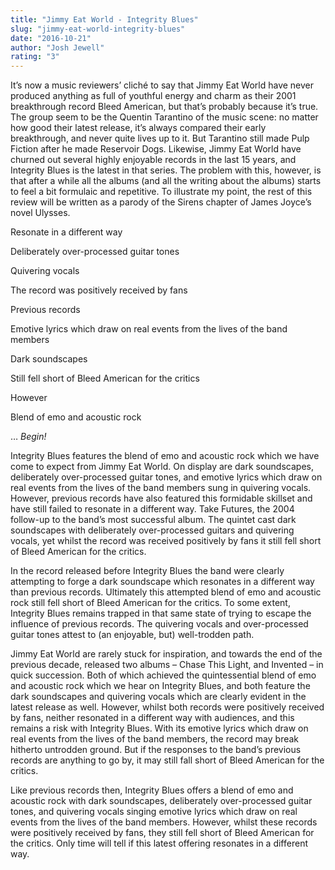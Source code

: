 ```yaml
---
title: "Jimmy Eat World - Integrity Blues"
slug: "jimmy-eat-world-integrity-blues"
date: "2016-10-21"
author: "Josh Jewell"
rating: "3"
---
```


It’s now a music reviewers’ cliché to say that Jimmy Eat World have never produced anything as full of youthful energy and charm as their 2001 breakthrough record Bleed American, but that’s probably because it’s true. The group seem to be the Quentin Tarantino of the music scene: no matter how good their latest release, it’s always compared their early breakthrough, and never quite lives up to it. But Tarantino still made Pulp Fiction after he made Reservoir Dogs. Likewise, Jimmy Eat World have churned out several highly enjoyable records in the last 15 years, and Integrity Blues is the latest in that series. The problem with this, however, is that after a while all the albums (and all the writing about the albums) starts to feel a bit formulaic and repetitive. To illustrate my point, the rest of this review will be written as a parody of the Sirens chapter of James Joyce’s novel Ulysses.

Resonate in a different way

Deliberately over-processed guitar tones

Quivering vocals

The record was positively received by fans

Previous records

Emotive lyrics which draw on real events from the lives of the band members

Dark soundscapes

Still fell short of Bleed American for the critics

However

Blend of emo and acoustic rock

… _Begin!_

Integrity Blues features the blend of emo and acoustic rock which we have come to expect from Jimmy Eat World. On display are dark soundscapes, deliberately over-processed guitar tones, and emotive lyrics which draw on real events from the lives of the band members sung in quivering vocals. However, previous records have also featured this formidable skillset and have still failed to resonate in a different way. Take Futures, the 2004 follow-up to the band’s most successful album. The quintet cast dark soundscapes with deliberately over-processed guitars and quivering vocals, yet whilst the record was received positively by fans it still fell short of Bleed American for the critics.

In the record released before Integrity Blues the band were clearly attempting to forge a dark soundscape which resonates in a different way than previous records. Ultimately this attempted blend of emo and acoustic rock still fell short of Bleed American for the critics. To some extent, Integrity Blues remains trapped in that same state of trying to escape the influence of previous records. The quivering vocals and over-processed guitar tones attest to (an enjoyable, but) well-trodden path.

Jimmy Eat World are rarely stuck for inspiration, and towards the end of the previous decade, released two albums – Chase This Light, and Invented – in quick succession. Both of which achieved the quintessential blend of emo and acoustic rock which we hear on Integrity Blues, and both feature the dark soundscapes and quivering vocals which are clearly evident in the latest release as well. However, whilst both records were positively received by fans, neither resonated in a different way with audiences, and this remains a risk with Integrity Blues. With its emotive lyrics which draw on real events from the lives of the band members, the record may break hitherto untrodden ground. But if the responses to the band’s previous records are anything to go by, it may still fall short of Bleed American for the critics.

Like previous records then, Integrity Blues offers a blend of emo and acoustic rock with dark soundscapes, deliberately over-processed guitar tones, and quivering vocals singing emotive lyrics which draw on real events from the lives of the band members. However, whilst these records were positively received by fans, they still fell short of Bleed American for the critics. Only time will tell if this latest offering resonates in a different way.

